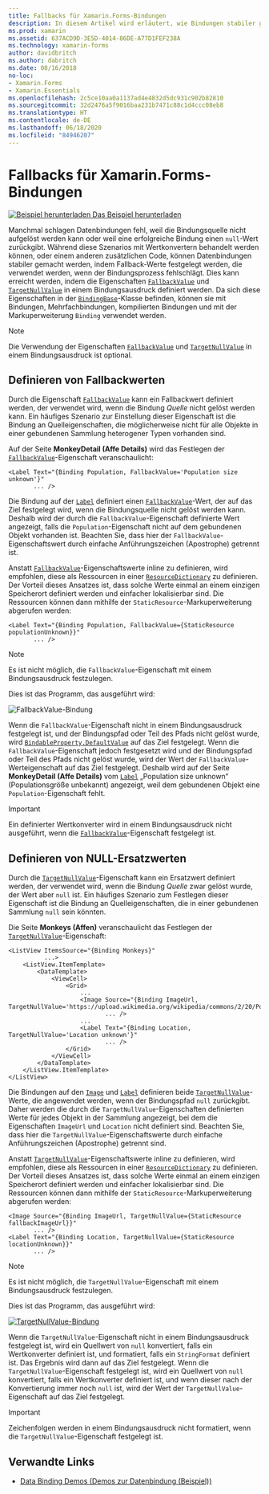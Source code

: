 ```yaml
---
title: Fallbacks für Xamarin.Forms-Bindungen
description: In diesem Artikel wird erläutert, wie Bindungen stabiler gemacht werden können, indem Fallback-Werte definiert werden, die verwendet werden, wenn der Bindungsprozess fehlschlägt.
ms.prod: xamarin
ms.assetid: 637ACD9D-3E5D-4014-86DE-A77D1FEF238A
ms.technology: xamarin-forms
author: davidbritch
ms.author: dabritch
ms.date: 08/16/2018
no-loc:
- Xamarin.Forms
- Xamarin.Essentials
ms.openlocfilehash: 2c5ce10aa0a1137ad4e4832d5dc931c902b82810
ms.sourcegitcommit: 32d2476a5f9016baa231b7471c88c1d4ccc08eb8
ms.translationtype: HT
ms.contentlocale: de-DE
ms.lasthandoff: 06/18/2020
ms.locfileid: "84946207"
---
```

# <a name="xamarinforms-binding-fallbacks"></a>Fallbacks für Xamarin.Forms-Bindungen

[![Beispiel herunterladen](~/media/shared/download.png) Das Beispiel herunterladen](https://docs.microsoft.com/samples/xamarin/xamarin-forms-samples/databindingdemos)

Manchmal schlagen Datenbindungen fehl, weil die Bindungsquelle nicht aufgelöst werden kann oder weil eine erfolgreiche Bindung einen `null`-Wert zurückgibt. Während diese Szenarios mit Wertkonvertern behandelt werden können, oder einem anderen zusätzlichen Code, können Datenbindungen stabiler gemacht werden, indem Fallback-Werte festgelegt werden, die verwendet werden, wenn der Bindungsprozess fehlschlägt. Dies kann erreicht werden, indem die Eigenschaften [`FallbackValue`](xref:Xamarin.Forms.BindingBase.FallbackValue) und [`TargetNullValue`](xref:Xamarin.Forms.BindingBase.TargetNullValue) in einem Bindungsausdruck definiert werden. Da sich diese Eigenschaften in der [`BindingBase`](xref:Xamarin.Forms.BindingBase)-Klasse befinden, können sie mit Bindungen, Mehrfachbindungen, kompilierten Bindungen und mit der Markuperweiterung `Binding` verwendet werden.

> [!NOTE]
> Die Verwendung der Eigenschaften [`FallbackValue`](xref:Xamarin.Forms.BindingBase.FallbackValue) und [`TargetNullValue`](xref:Xamarin.Forms.BindingBase.TargetNullValue) in einem Bindungsausdruck ist optional.

## <a name="defining-a-fallback-value"></a>Definieren von Fallbackwerten

Durch die Eigenschaft [`FallbackValue`](xref:Xamarin.Forms.BindingBase.FallbackValue) kann ein Fallbackwert definiert werden, der verwendet wird, wenn die Bindung *Quelle* nicht gelöst werden kann. Ein häufiges Szenario zur Einstellung dieser Eigenschaft ist die Bindung an Quelleigenschaften, die möglicherweise nicht für alle Objekte in einer gebundenen Sammlung heterogener Typen vorhanden sind.

Auf der Seite **MonkeyDetail (Affe Details)** wird das Festlegen der [`FallbackValue`](xref:Xamarin.Forms.BindingBase.FallbackValue)-Eigenschaft veranschaulicht:

```xaml
<Label Text="{Binding Population, FallbackValue='Population size unknown'}"
       ... />   
```

Die Bindung auf der [`Label`](xref:Xamarin.Forms.Label) definiert einen [`FallbackValue`](xref:Xamarin.Forms.BindingBase.FallbackValue)-Wert, der auf das Ziel festgelegt wird, wenn die Bindungsquelle nicht gelöst werden kann. Deshalb wird der durch die `FallbackValue`-Eigenschaft definierte Wert angezeigt, falls die `Population`-Eigenschaft nicht auf dem gebundenen Objekt vorhanden ist. Beachten Sie, dass hier der `FallbackValue`-Eigenschaftswert durch einfache Anführungszeichen (Apostrophe) getrennt ist.

Anstatt [`FallbackValue`](xref:Xamarin.Forms.BindingBase.FallbackValue)-Eigenschaftswerte inline zu definieren, wird empfohlen, diese als Ressourcen in einer [`ResourceDictionary`](xref:Xamarin.Forms.ResourceDictionary) zu definieren. Der Vorteil dieses Ansatzes ist, dass solche Werte einmal an einem einzigen Speicherort definiert werden und einfacher lokalisierbar sind. Die Ressourcen können dann mithilfe der `StaticResource`-Markuperweiterung abgerufen werden:

```xaml
<Label Text="{Binding Population, FallbackValue={StaticResource populationUnknown}}"
       ... />  
```

> [!NOTE]
> Es ist nicht möglich, die `FallbackValue`-Eigenschaft mit einem Bindungsausdruck festzulegen.

Dies ist das Programm, das ausgeführt wird:

![FallbackValue-Bindung](binding-fallbacks-images/bindingunavailable-detail-cropped.png "FallbackValue-Bindung")

Wenn die `FallbackValue`-Eigenschaft nicht in einem Bindungsausdruck festgelegt ist, und der Bindungspfad oder Teil des Pfads nicht gelöst wurde, wird [`BindableProperty.DefaultValue`](xref:Xamarin.Forms.BindableProperty.DefaultValue) auf das Ziel festgelegt. Wenn die `FallbackValue`-Eigenschaft jedoch festgesetzt wird und der Bindungspfad oder Teil des Pfads nicht gelöst wurde, wird der Wert der `FallbackValue`-Werteigenschaft auf das Ziel festgelegt. Deshalb wird auf der Seite **MonkeyDetail (Affe Details)** vom [`Label`](xref:Xamarin.Forms.Label) „Population size unknown“ (Populationsgröße unbekannt) angezeigt, weil dem gebundenen Objekt eine `Population`-Eigenschaft fehlt.

> [!IMPORTANT]
> Ein definierter Wertkonverter wird in einem Bindungsausdruck nicht ausgeführt, wenn die [`FallbackValue`](xref:Xamarin.Forms.BindingBase.FallbackValue)-Eigenschaft festgelegt ist.

## <a name="defining-a-null-replacement-value"></a>Definieren von NULL-Ersatzwerten

Durch die [`TargetNullValue`](xref:Xamarin.Forms.BindingBase.TargetNullValue)-Eigenschaft kann ein Ersatzwert definiert werden, der verwendet wird, wenn die Bindung *Quelle* zwar gelöst wurde, der Wert aber `null` ist. Ein häufiges Szenario zum Festlegen dieser Eigenschaft ist die Bindung an Quelleigenschaften, die in einer gebundenen Sammlung `null` sein könnten.

Die Seite **Monkeys (Affen)** veranschaulicht das Festlegen der [`TargetNullValue`](xref:Xamarin.Forms.BindingBase.TargetNullValue)-Eigenschaft:

```xaml
<ListView ItemsSource="{Binding Monkeys}"
          ...>
    <ListView.ItemTemplate>
        <DataTemplate>
            <ViewCell>
                <Grid>
                    ...
                    <Image Source="{Binding ImageUrl, TargetNullValue='https://upload.wikimedia.org/wikipedia/commons/2/20/Point_d_interrogation.jpg'}"
                           ... />
                    ...
                    <Label Text="{Binding Location, TargetNullValue='Location unknown'}"
                           ... />
                </Grid>
            </ViewCell>
        </DataTemplate>
    </ListView.ItemTemplate>
</ListView>
```

Die Bindungen auf den [`Image`](xref:Xamarin.Forms.Image) und [`Label`](xref:Xamarin.Forms.Label) definieren beide [`TargetNullValue`](xref:Xamarin.Forms.BindingBase.TargetNullValue)-Werte, die angewendet werden, wenn der Bindungspfad `null` zurückgibt. Daher werden die durch die `TargetNullValue`-Eigenschaften definierten Werte für jedes Objekt in der Sammlung angezeigt, bei dem die Eigenschaften `ImageUrl` und `Location` nicht definiert sind. Beachten Sie, dass hier die `TargetNullValue`-Eigenschaftswerte durch einfache Anführungszeichen (Apostrophe) getrennt sind.

Anstatt [`TargetNullValue`](xref:Xamarin.Forms.BindingBase.TargetNullValue)-Eigenschaftswerte inline zu definieren, wird empfohlen, diese als Ressourcen in einer [`ResourceDictionary`](xref:Xamarin.Forms.ResourceDictionary) zu definieren. Der Vorteil dieses Ansatzes ist, dass solche Werte einmal an einem einzigen Speicherort definiert werden und einfacher lokalisierbar sind. Die Ressourcen können dann mithilfe der `StaticResource`-Markuperweiterung abgerufen werden:

```xaml
<Image Source="{Binding ImageUrl, TargetNullValue={StaticResource fallbackImageUrl}}"
       ... />
<Label Text="{Binding Location, TargetNullValue={StaticResource locationUnknown}}"
       ... />
```

> [!NOTE]
> Es ist nicht möglich, die `TargetNullValue`-Eigenschaft mit einem Bindungsausdruck festzulegen.

Dies ist das Programm, das ausgeführt wird:

[![TargetNullValue-Bindung](binding-fallbacks-images/bindingunavailable-small.png "TargetNullValue-Bindung")](binding-fallbacks-images/bindingunavailable-large.png#lightbox "TargetNullValue-Bindung")

Wenn die `TargetNullValue`-Eigenschaft nicht in einem Bindungsausdruck festgelegt ist, wird ein Quellwert von `null` konvertiert, falls ein Wertkonverter definiert ist, und formatiert, falls ein `StringFormat` definiert ist. Das Ergebnis wird dann auf das Ziel festgelegt. Wenn die `TargetNullValue`-Eigenschaft festgelegt ist, wird ein Quellwert von `null` konvertiert, falls ein Wertkonverter definiert ist, und wenn dieser nach der Konvertierung immer noch `null` ist, wird der Wert der `TargetNullValue`-Eigenschaft auf das Ziel festgelegt.

> [!IMPORTANT]
> Zeichenfolgen werden in einem Bindungsausdruck nicht formatiert, wenn die `TargetNullValue`-Eigenschaft festgelegt ist.

## <a name="related-links"></a>Verwandte Links

- [Data Binding Demos (Demos zur Datenbindung (Beispiel))](https://docs.microsoft.com/samples/xamarin/xamarin-forms-samples/databindingdemos)
